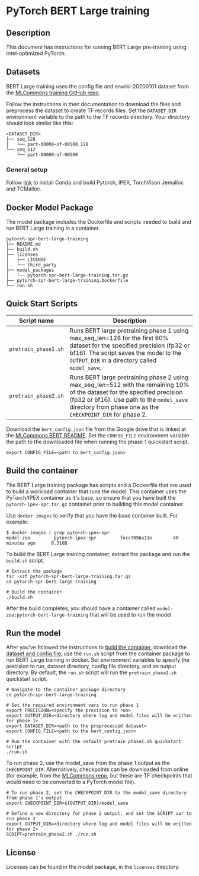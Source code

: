 <!--- 0. Title -->
# PyTorch BERT Large training
<!-- 10. Description -->
## Description

This document has instructions for running BERT Large pre-training using
Intel-optimized PyTorch.

## Datasets

BERT Large training uses the config file and enwiki-20200101 dataset from the
[MLCommons training GitHub repo](https://github.com/mlcommons/training/tree/master/language_model/tensorflow/bert).

Follow the instructions in their documentation to download the files and
preprocess the dataset to create TF records files. Set the `DATASET_DIR`
environment variable to the path to the TF records directory. Your directory
should look similar like this:
```
<DATASET_DIR>
├── seq_128
│   └── part-00000-of-00500_128
└── seq_512
    └── part-00000-of-00500
```

### General setup

Follow [link](/docs/general/pytorch/BareMetalSetup.md) to install Conda and build Pytorch, IPEX, TorchVison Jemalloc and TCMalloc.

## Docker Model Package

The model package includes the Dockerfile and scripts needed to build and
run BERT Large training in a container.
```
pytorch-spr-bert-large-training
├── README.md
├── build.sh
├── licenses
│   ├── LICENSE
│   └── third_party
├── model_packages
│   └── pytorch-spr-bert-large-training.tar.gz
├── pytorch-spr-bert-large-training.Dockerfile
└── run.sh
```

<!--- 40. Quick Start Scripts -->
## Quick Start Scripts

| Script name | Description |
|-------------|-------------|
| `pretrain_phase1.sh` | Runs BERT large pretraining phase 1 using max_seq_len=128 for the first 90% dataset for the specified precision (fp32 or bf16). The script saves the model to the `OUTPUT_DIR` in a directory called `model_save`. |
| `pretrain_phase2.sh` | Runs BERT large pretraining phase 2 using max_seq_len=512 with the remaining 10% of the dataset for the specified precision (fp32 or bf16). Use path to the `model_save` directory from phase one as the `CHECKPOINT_DIR` for phase 2. |


Download the `bert_config.json` file from the Google drive that is linked at the
[MLCommons BERT README](https://github.com/mlcommons/training/tree/master/language_model/tensorflow/bert#location-of-the-input-files).
Set the `CONFIG_FILE` environment variable the path to the downloaded file
when running the phase 1 quickstart script.
```
export CONFIG_FILE=<path to bert_config.json>
```

## Build the container

The BERT Large training package has scripts and a Dockerfile that are
used to build a workload container that runs the model. This container
uses the PyTorch/IPEX container as it's base, so ensure that you have built
the `pytorch-ipex-spr.tar.gz` container prior to building this model container.

Use `docker images` to verify that you have the base container built. For example:
```
$ docker images | grep pytorch-ipex-spr
model-zoo         pytorch-ipex-spr         fecc7096a11e        40 minutes ago      8.31GB
```

To build the BERT Large training container, extract the package and
run the `build.sh` script.
```
# Extract the package
tar -xzf pytorch-spr-bert-large-training.tar.gz
cd pytorch-spr-bert-large-training

# Build the container
./build.sh
```

After the build completes, you should have a container called
`model-zoo:pytorch-bert-large-training` that will be used to run the model.

## Run the model

After you've followed the instructions to [build the container](#build-the-container),
download the [dataset and config file](#datasets), use the `run.sh` script from the
container package to run BERT Large training in docker. Set environment variables to
specify the precision to run, dataset directory, config file directory, and an
output directory. By default, the `run.sh` script will run the `pretrain_phase1.sh`
quickstart script.
```
# Navigate to the container package directory
cd pytorch-spr-bert-large-training

# Set the required environment vars to run phase 1
export PRECISION=<specify the precision to run>
export OUTPUT_DIR=<directory where log and model files will be written for phase 1>
export DATASET_DIR=<path to the preprocessed dataset>
export CONFIG_FILE=<path to the bert_config.json>

# Run the container with the default pretrain_phase1.sh quickstart script
./run.sh
```
To run phase 2, use the model_save from the phase 1 output as the `CHECKPOINT_DIR`.
Alternatively, checkpoints can be downloaded from online (for example, from the
[MLCommons repo](https://github.com/mlcommons/training/tree/master/language_model/tensorflow/bert),
but these are TF checkpoints that would need to be converted to a PyTorch model file).
```
# To run phase 2, set the CHECKPOINT_DIR to the model_save directory from phase 1's output
export CHECKPOINT_DIR=${OUTPUT_DIR}/model_save

# Define a new directory for phase 2 output, and set the SCRIPT var to run phase 2
export OUTPUT_DIR=<directory where log and model files will be written for phase 2>
SCRIPT=pretrain_phase2.sh ./run.sh
```

<!--- 80. License -->
## License

Licenses can be found in the model package, in the `licenses` directory.

